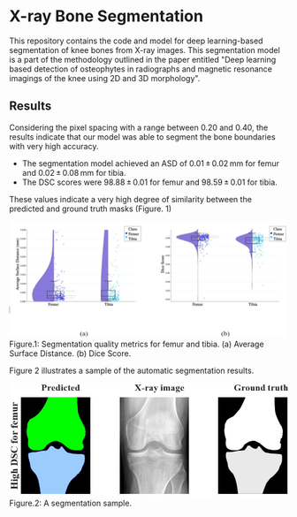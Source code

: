 # X-ray Bone Segmentation

This repository contains the code and model for deep learning-based segmentation of knee bones from X-ray images. This segmentation model is a part of the methodology outlined in the paper entitled "Deep learning based detection of osteophytes in radiographs and magnetic resonance imagings of the knee using 2D and 3D morphology".

## Results

Considering the pixel spacing with a range between 0.20 and 0.40, the results indicate that our model was able to segment the bone boundaries with very high accuracy. 

- The segmentation model achieved an ASD of 0.01 ± 0.02 mm for femur and 0.02 ± 0.08 mm for tibia.
- The DSC scores were 98.88 ± 0.01 for femur and 98.59 ± 0.01 for tibia.

These values indicate a very high degree of similarity between the predicted and ground truth masks (Figure. 1)

![Figure.1: Segmentation quality metrics for femur and tibia. (a) Average Surface Distance. (b) Dice Score. ](figs/figure1.jpeg)
Figure.1: Segmentation quality metrics for femur and tibia. (a) Average Surface Distance. (b) Dice Score. 

Figure 2 illustrates a sample of the automatic segmentation results.

![Figure.2: A segmentation sample.](figs/figure2.jpeg)
Figure.2: A segmentation sample. 


